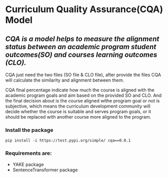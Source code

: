 # Curriculum Quality Assurance(CQA) Model




***CQA is a model helps to measure the alignment status between an academic program 
student outcomes(SO) and courses learning outcomes (CLO).***
---

CQA just need the two files (SO file & CLO file), after provide the files CQA will 
calculate the similarity and alignment between them.

CQA final percentage indicate how much the course is aligned with the academic 
program goals and aim based on the provided SO and CLO. And the final decision 
about is the course aligned withe program goal or not is subjective, which means
the curriculum development community will decide whether the course is suitable 
and serves program goals, or it should be replaced with another course more aligned
to the program.


### Install the package
`pip install -i https://test.pypi.org/simple/ cqa==0.0.1`


### Requirements are:
- YAKE package
- SentenceTransformer package 



